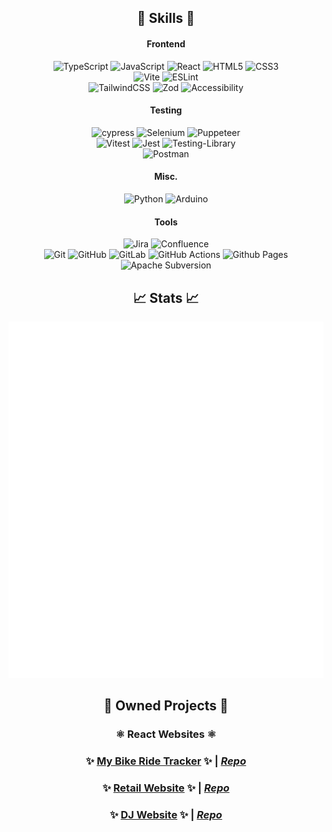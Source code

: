 <div align="center">
  
## 🌟 Skills 🌟

#### Frontend
![TypeScript](https://img.shields.io/badge/typescript-%23007ACC.svg?style=for-the-badge&logo=typescript&logoColor=white)
![JavaScript](https://img.shields.io/badge/javascript-%23323330.svg?style=for-the-badge&logo=javascript&logoColor=%23F7DF1E)
![React](https://img.shields.io/badge/react-%2320232a.svg?style=for-the-badge&logo=react&logoColor=%2361DAFB)
![HTML5](https://img.shields.io/badge/html5-%23E34F26.svg?style=for-the-badge&logo=html5&logoColor=white)
![CSS3](https://img.shields.io/badge/css3-%231572B6.svg?style=for-the-badge&logo=css3&logoColor=white)
<br>
![Vite](https://img.shields.io/badge/vite-%23646CFF.svg?style=for-the-badge&logo=vite&logoColor=white)
![ESLint](https://img.shields.io/badge/ESLint-4B3263?style=for-the-badge&logo=eslint&logoColor=white)
<br>
![TailwindCSS](https://img.shields.io/badge/tailwindcss-%2338B2AC.svg?style=for-the-badge&logo=tailwind-css&logoColor=white)
![Zod](https://img.shields.io/badge/zod-%233068b7.svg?style=for-the-badge&logo=zod&logoColor=white)
![Accessibility](https://img.shields.io/badge/Accessibility-%230170EA.svg?style=for-the-badge&logo=Accessibility&logoColor=white)

#### Testing
![cypress](https://img.shields.io/badge/-cypress-%23E5E5E5?style=for-the-badge&logo=cypress&logoColor=058a5e)
![Selenium](https://img.shields.io/badge/-selenium-%43B02A?style=for-the-badge&logo=selenium&logoColor=white)
![Puppeteer](https://img.shields.io/badge/Puppeteer-white.svg?style=for-the-badge&logo=Puppeteer&logoColor=black)
<br>
![Vitest](https://img.shields.io/badge/-Vitest-252529?style=for-the-badge&logo=vitest&logoColor=FCC72B)
![Jest](https://img.shields.io/badge/-jest-%23C21325?style=for-the-badge&logo=jest&logoColor=white)
![Testing-Library](https://img.shields.io/badge/-TestingLibrary-%23E33332?style=for-the-badge&logo=testing-library&logoColor=white)
<br>
![Postman](https://img.shields.io/badge/Postman-FF6C37?style=for-the-badge&logo=postman&logoColor=white)

#### Misc.
![Python](https://img.shields.io/badge/python-3670A0?style=for-the-badge&logo=python&logoColor=ffdd54)
![Arduino](https://img.shields.io/badge/-Arduino-00979D?style=for-the-badge&logo=Arduino&logoColor=white)

#### Tools
![Jira](https://img.shields.io/badge/jira-%230A0FFF.svg?style=for-the-badge&logo=jira&logoColor=white)
![Confluence](https://img.shields.io/badge/confluence-%23172BF4.svg?style=for-the-badge&logo=confluence&logoColor=white)
<br>
![Git](https://img.shields.io/badge/git-%23F05033.svg?style=for-the-badge&logo=git&logoColor=white)
![GitHub](https://img.shields.io/badge/github-%23121011.svg?style=for-the-badge&logo=github&logoColor=white)
![GitLab](https://img.shields.io/badge/gitlab-%23181717.svg?style=for-the-badge&logo=gitlab&logoColor=white)
![GitHub Actions](https://img.shields.io/badge/github%20actions-%232671E5.svg?style=for-the-badge&logo=githubactions&logoColor=white)
![Github Pages](https://img.shields.io/badge/github%20pages-121013?style=for-the-badge&logo=github&logoColor=white)
![Apache Subversion](https://img.shields.io/badge/subversion-%23809CC9.svg?style=for-the-badge&logo=subversion&logoColor=white)

## 📈   Stats   📈
<img src="./github-metrics.svg" alt="GitHub Metrics">

<!-- [![StackOverflow Stats](https://github-readme-stackoverflow.vercel.app/?userID=11149305&layout=compact&theme=dark)](https://stackoverflow.com/users/11149305/bvandercar) -->


## 💎   Owned Projects  💎

### ⚛️ React Websites ⚛️

### __✨ [My Bike Ride Tracker](https://bvandercar-vt.github.io/bike-ride-mapper/) ✨__ | [*Repo*](https://github.com/bvandercar-vt/bike-ride-mapper)

### __✨ [Retail Website](https://womanhoodofwubz.neocities.org/) ✨__ | [*Repo*](https://github.com/bvandercar-vt/womanhoodofwubz.com)

### __✨ [DJ Website](https://specialingredientbass.com/) ✨__ | [*Repo*](https://github.com/bvandercar-vt/specialingredientbass.com)

</div>

